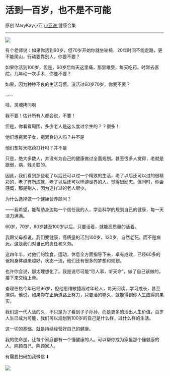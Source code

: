 #  活到一百岁，也不是不可能

原创  MaryKay小亚  [ 小亚说 ](https://mp.weixin.qq.com/mp/appmsgalbum?__biz=MzUxNDAwNTk0MQ==&action=getalbum&album_id=1708249854717526017#wechat_redirect) 健康合集

__ _ _ _ _

![](https://mmbiz.qpic.cn/mmbiz_jpg/A8SKDch4cJGUaor4VibQJ7txXqj8iacE6TB4cica3rUgMHlQ3tuvTGfVXpABMcebUAWdfl13621XZiatEzDQbdSNpg/640?wx_fmt=jpeg)

有个老师说：如果你活到90岁，但70岁开始你就坐轮椅，20年时间不能走路，更不能爬山，行动要靠别人，你要不要？

如果你活到100岁，但是，60岁后每天这里痛，那里难受，每天吃药，时常去医院，几年动一次手术，你要不要？

如果，因为种种不良的生活习惯，没活过60岁70岁，你要不要？

……

哇，灵魂拷问啊

我不要！估计所有人都会说，不要！

但是，你看看周围，多少老人是这么度过余生的？？很多！

他们想拖累子女，拖累身边人吗？并不是

他们想每天吃药打针吗？并不是

只是，绝大多数人，并没有为自己的健康做过全面规划。甚至很多人觉得，老就是跟弱，病，残关联的。

因此，我们看到那些老了以后还可以过一个精致的生活，老了以后还可以过的很精彩的，老了有所成就，老了以后还可以环游世界的人，觉得很励志。但同时，你会感慨，那是别人，因为这样过的老人很少。

为什么选择做一个健康营养顾问？

——我希望，能帮助身边每一个信任我的人，学会科学的规划自己的健康，每一天活力满满。

60岁，70岁，80岁甚至100岁以后，只要活着，就能高质量的活着。

我跟父母都说，我们要健康，高质量的活到100岁，120岁，自然老死，而不是病死。这是我们对自己的责任和义务。

这四年半，对他们的饮食，运动，休息全方面指导下来，卓有成效，已经60多的爸妈身体越来越好，状态一流，他们还有很多的梦想和规划。

也许你会说，那太理想化了。我是说尽可能“尽人事，听天命”，做了自己该做的，接下来交给上帝。

查理芒格今年已经96岁，但他思维敏捷超过年轻人，每天阅读，学习成长，甚至演讲。他说，如果你在正确道路上努力，只要活的够久，就能得到你人生应得的果实。

我们这一代人活的久，不只是为了看到子子孙孙，而是更多的活出人生价值，百岁人生已成为可能，我们可以规划到100岁的自己是什么样，过什么样的生活。

这一切的基础，就是持续经营好自己的健康。

我的使命是，让每个家庭都有一个懂健康的人。可以帮你成为家里那个懂健康的人，照顾自己，照顾家人。

有需要扫码加我微信  ⬇️

![](https://mmbiz.qpic.cn/mmbiz_jpg/A8SKDch4cJGUaor4VibQJ7txXqj8iacE6TKa6QPtSbqrxwcZUW0N7YnoneqvQ0IpKYIoJVRukDnNwCwibXaHX6Yyw/640?wx_fmt=jpeg)
